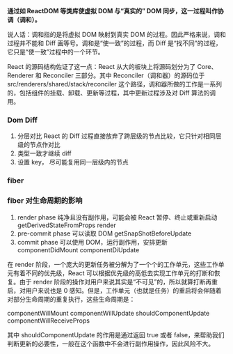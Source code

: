 **通过如 ReactDOM 等类库使虚拟 DOM 与“真实的” DOM 同步，这一过程叫作协调（调和）。**

说人话：调和指的是将虚拟 DOM 映射到真实 DOM 的过程。因此严格来说，调和过程并不能和 Diff 画等号。调和是“使一致”的过程，而 Diff 是“找不同”的过程，它只是“使一致”过程中的一个环节。

React 的源码结构佐证了这一点：React 从大的板块上将源码划分为了 Core、Renderer 和 Reconciler 三部分。其中 Reconciler（调和器）的源码位于 src/renderers/shared/stack/reconciler 这个路径，调和器所做的工作是一系列的，包括组件的挂载、卸载、更新等过程，其中更新过程涉及对 Diff 算法的调用。

### Dom Diff

1. 分层对比
   React 的 Diff 过程直接放弃了跨层级的节点比较，它只针对相同层级的节点作对比
2. 类型一致才继续 diff
3. 设置 key， 尽可能复用同一层级内的节点

### fiber

### fiber 对生命周期的影响

1. render phase 纯净且没有副作用，可能会被 React 暂停、终止或重新启动
   getDerivedStateFromProps render
2. pre-commit phase 可以读取 DOM
   getSnapShotBeforeUpdate
3. commit phase
   可以使用 DOM，运行副作用，安排更新
   componentDidMount componentDiUpdate

在 render 阶段，一个庞大的更新任务被分解为了一个个的工作单元，这些工作单元有着不同的优先级，React 可以根据优先级的高低去实现工作单元的打断和恢复。由于 render 阶段的操作对用户来说其实是“不可见”的，所以就算打断再重启，对用户来说也是 0 感知。但是，工作单元（也就是任务）的重启将会伴随着对部分生命周期的重复执行，这些生命周期是：

componentWillMount
componentWillUpdate
shouldComponentUpdate
componentWillReceiveProps

其中 shouldComponentUpdate 的作用是通过返回 true 或者 false，来帮助我们判断更新的必要性，一般在这个函数中不会进行副作用操作，因此风险不大。
